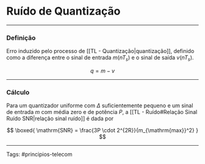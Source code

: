 # Ruído de Quantização

---

### Definição

Erro induzido pelo processo de [[TL - Quantização|quantização]], definido como a diferença entre o sinal de entrada $m(nT_s)$ e o sinal de saída $v(nT_s)$.

$$
q = m - v
$$

---

### Cálculo

Para um quantizador uniforme com $\Delta$ suficientemente pequeno e um sinal de entrada $m$ com média zero e de potência $P$, a [[TL - Ruído#Relação Sinal Ruído SNR|relação sinal ruído]] é dada por

$$ 
\boxed{
	\mathrm{SNR} = \frac{3P \cdot 2^{2R}}{m_{\mathrm{max}}^2}
}
$$

---

Tags: #principios-telecom 